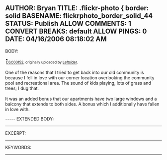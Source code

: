 AUTHOR: Bryan
TITLE: .flickr-photo { border: solid
BASENAME: flickrphoto_border_solid_44
STATUS: Publish
ALLOW COMMENTS: 1
CONVERT BREAKS: __default__
ALLOW PINGS: 0
DATE: 04/16/2006 08:18:02 AM
-----
BODY:
<style type="text/css">
.flickr-photo { border: solid 2px #000000; }
.flickr-yourcomment { }
.flickr-frame { text-align: left; padding: 3px; }
.flickr-caption { font-size: 0.8em; margin-top: 0px; }
</style>

<div class="flickr-frame">
	<a href="http://www.flickr.com/photos/leftsider/123772846/" title="photo sharing"><img src="http://static.flickr.com/35/123772846_5fb479d713.jpg" class="flickr-photo" alt="" /></a>
<br />
	<span class="flickr-caption"><a href="http://www.flickr.com/photos/leftsider/123772846/">DSC00152</a>, originally uploaded by <a href="http://www.flickr.com/people/leftsider/">Leftsider</a>.</span>
</div>
				
<p class="flickr-yourcomment">
	One of the reasons that I tried to get back into our old community is because I fell in love with our corner location overlooking the community pool and recreational area. The sound of kids playing, lots of grass and trees; I dug that.<br />
<br />
It was an added bonus that our apartments have two large windows and a balcony that extends to both sides. A bonus which I additionally have fallen in love with.
</p>
-----
EXTENDED BODY:

-----
EXCERPT:

-----
KEYWORDS:

-----


